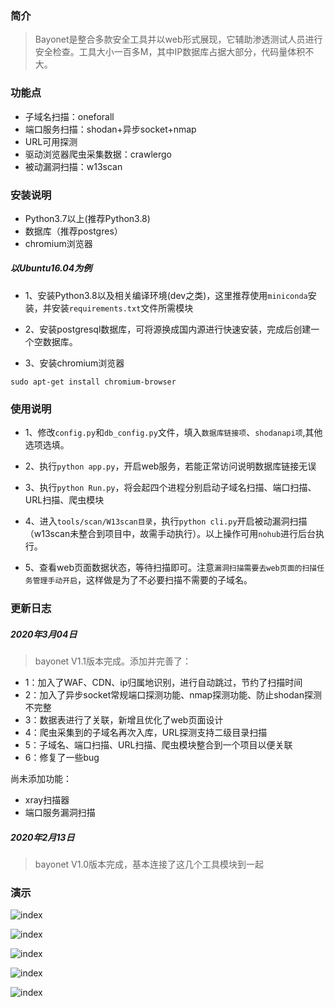 ### 简介

> Bayonet是整合多款安全工具并以web形式展现，它辅助渗透测试人员进行安全检查。工具大小一百多M，其中IP数据库占据大部分，代码量体积不大。

### 功能点

- 子域名扫描：oneforall
- 端口服务扫描：shodan+异步socket+nmap
- URL可用探测
- 驱动浏览器爬虫采集数据：crawlergo
- 被动漏洞扫描：w13scan

### 安装说明

- Python3.7以上(推荐Python3.8)
- 数据库（推荐postgres）
- chromium浏览器

##### 以Ubuntu16.04为例

- 1、安装Python3.8以及相关编译环境(dev之类)，这里推荐使用`miniconda`安装，并安装`requirements.txt`文件所需模块

- 2、安装postgresql数据库，可将源换成国内源进行快速安装，完成后创建一个空数据库。

- 3、安装chromium浏览器
```
sudo apt-get install chromium-browser
```

### 使用说明
- 1、修改`config.py`和`db_config.py`文件，填入`数据库链接项`、`shodanapi项`,其他选项选填。

- 2、执行`python app.py`，开启web服务，若能正常访问说明数据库链接无误

- 3、执行`python Run.py`，将会起四个进程分别启动子域名扫描、端口扫描、URL扫描、爬虫模块

- 4、进入`tools/scan/W13scan目录`，执行`python cli.py`开启被动漏洞扫描（w13scan未整合到项目中，故需手动执行）。以上操作可用`nohub`进行后台执行。

- 5、查看web页面数据状态，等待扫描即可。注意`漏洞扫描需要去web页面的扫描任务管理手动开启`，这样做是为了不必要扫描不需要的子域名。

### 更新日志

##### 2020年3月04日
> bayonet V1.1版本完成。添加并完善了：

- 1：加入了WAF、CDN、ip归属地识别，进行自动跳过，节约了扫描时间
- 2：加入了异步socket常规端口探测功能、nmap探测功能、防止shodan探测不完整
- 3：数据表进行了关联，新增且优化了web页面设计
- 4：爬虫采集到的子域名再次入库，URL探测支持二级目录扫描
- 5：子域名、端口扫描、URL扫描、爬虫模块整合到一个项目以便关联
- 6：修复了一些bug

尚未添加功能：
- xray扫描器
- 端口服务漏洞扫描

##### 2020年2月13日
> bayonet V1.0版本完成，基本连接了这几个工具模块到一起

### 演示

![index](https://github.com/CTF-MissFeng/bayonet/blob/master/doc/1.png)

![index](https://github.com/CTF-MissFeng/bayonet/blob/master/doc/2.png)

![index](https://github.com/CTF-MissFeng/bayonet/blob/master/doc/3.png)

![index](https://github.com/CTF-MissFeng/bayonet/blob/master/doc/4.png)

![index](https://github.com/CTF-MissFeng/bayonet/blob/master/doc/5.png)